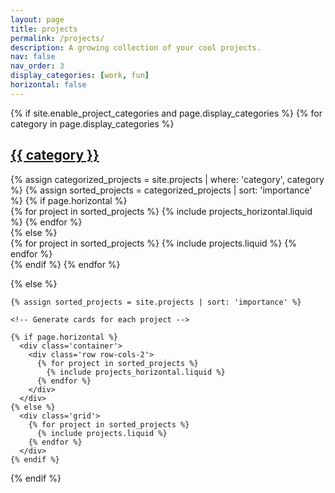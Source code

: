 ```yaml
---
layout: page
title: projects
permalink: /projects/
description: A growing collection of your cool projects.
nav: false
nav_order: 3
display_categories: [work, fun]
horizontal: false
---
```

<!-- pages/projects.md -->
<div class='projects'>
  {% if site.enable_project_categories and page.display_categories %}
    <!-- Display categorized projects -->
    {% for category in page.display_categories %}
      <a id='{{ category }}' href='.#{{ category }}'>
        <h2 class='category'>{{ category }}</h2>
      </a>
      {% assign categorized_projects = site.projects | where: 'category', category %}
      {% assign sorted_projects = categorized_projects | sort: 'importance' %}
      <!-- Generate cards for each project -->
      {% if page.horizontal %}
        <div class='container'>
          <div class='row row-cols-2'>
            {% for project in sorted_projects %}
              {% include projects_horizontal.liquid %}
            {% endfor %}
          </div>
        </div>
      {% else %}
        <div class='grid'>
          {% for project in sorted_projects %}
            {% include projects.liquid %}
          {% endfor %}
        </div>
      {% endif %}
    {% endfor %}

  {% else %}
    <!-- Display projects without categories -->

    {% assign sorted_projects = site.projects | sort: 'importance' %}

    <!-- Generate cards for each project -->

    {% if page.horizontal %}
      <div class='container'>
        <div class='row row-cols-2'>
          {% for project in sorted_projects %}
            {% include projects_horizontal.liquid %}
          {% endfor %}
        </div>
      </div>
    {% else %}
      <div class='grid'>
        {% for project in sorted_projects %}
          {% include projects.liquid %}
        {% endfor %}
      </div>
    {% endif %}
  {% endif %}
</div>
